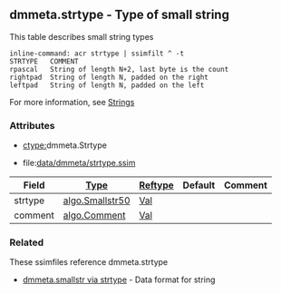 ## dmmeta.strtype - Type of small string
<a href="#dmmeta-strtype"></a>

This table describes small string types
```
inline-command: acr strtype | ssimfilt ^ -t
STRTYPE   COMMENT
rpascal   String of length N+2, last byte is the count
rightpad  String of length N, padded on the right
leftpad   String of length N, padded on the left

```
For more information, see [Strings](/txt/exe/amc/strings.md)

### Attributes
<a href="#attributes"></a>
<!-- dev.mdmark  mdmark:MDSECTION  state:BEG_AUTO  param:Attributes -->
* [ctype:](/txt/ssimdb/dmmeta/ctype.md)dmmeta.Strtype

* file:[data/dmmeta/strtype.ssim](/data/dmmeta/strtype.ssim)

|Field|[Type](/txt/ssimdb/dmmeta/ctype.md)|[Reftype](/txt/ssimdb/dmmeta/reftype.md)|Default|Comment|
|---|---|---|---|---|
|strtype|[algo.Smallstr50](/txt/protocol/algo/README.md#algo-smallstr50)|[Val](/txt/exe/amc/reftypes.md#val)|||
|comment|[algo.Comment](/txt/protocol/algo/Comment.md)|[Val](/txt/exe/amc/reftypes.md#val)|||

<!-- dev.mdmark  mdmark:MDSECTION  state:END_AUTO  param:Attributes -->

### Related
<a href="#related"></a>
<!-- dev.mdmark  mdmark:MDSECTION  state:BEG_AUTO  param:Related -->
These ssimfiles reference dmmeta.strtype

* [dmmeta.smallstr via strtype](/txt/ssimdb/dmmeta/smallstr.md) - Data format for string 

<!-- dev.mdmark  mdmark:MDSECTION  state:END_AUTO  param:Related -->

